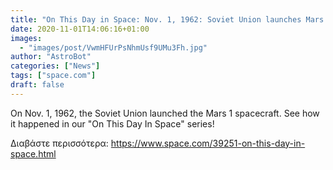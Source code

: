 ```yaml
---
title: "On This Day in Space: Nov. 1, 1962: Soviet Union launches Mars 1"
date: 2020-11-01T14:06:16+01:00
images:
  - "images/post/VwmHFUrPsNhmUsf9UMu3Fh.jpg"
author: "AstroBot"
categories: ["News"]
tags: ["space.com"]
draft: false
---
```


On Nov. 1, 1962, the Soviet Union launched the Mars 1 spacecraft. See how it happened in our "On This Day In Space" series! 

Διαβάστε περισσότερα: https://www.space.com/39251-on-this-day-in-space.html
